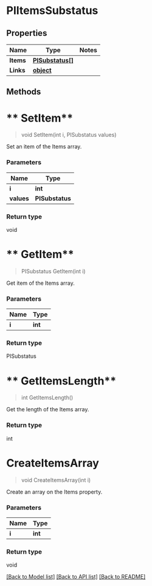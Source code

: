 # PIItemsSubstatus

## Properties
Name | Type | Notes
------------ | ------------- | -------------
**Items** | **[**PISubstatus[]**](../Model/PISubstatus.md)**
**Links** | **[**object**](../Model/Object.md)**

## Methods

# ** SetItem**
> void  SetItem(int i, PISubstatus values)

Set an item of the Items array.

### Parameters

Name | Type
------------- | -------------
 **i** | **int**
 **values** | **PISubstatus**

### Return type

void


# ** GetItem**
> PISubstatus  GetItem(int i)

Get item of the Items array.

### Parameters

Name | Type
------------- | -------------
 **i** | **int**

### Return type

PISubstatus


# ** GetItemsLength**
> int  GetItemsLength()

Get the length of the Items array.


### Return type

int


# **CreateItemsArray**
> void CreateItemsArray(int i)

Create an array on the Items property.

### Parameters

Name | Type
------------- | -------------
 **i** | **int**

### Return type

void

[[Back to Model list]](../../README.md#documentation-for-models) [[Back to API list]](../../README.md#documentation-for-api-endpoints) [[Back to README]](../../README.md)
